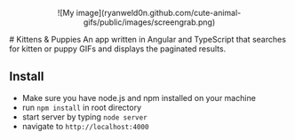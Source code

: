 <p align="center">
  ![My image](ryanweld0n.github.com/cute-animal-gifs/public/images/screengrab.png)
</p>
# Kittens & Puppies
An app written in Angular and TypeScript that searches for kitten or puppy GIFs and displays the paginated results.

## Install
* Make sure you have node.js and npm installed on your machine
* run `npm install` in root directory
* start server by typing `node server`
* navigate to `http://localhost:4000`

